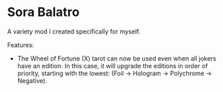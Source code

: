 # Sora Balatro

A variety mod I created specifically for myself.

Features:
 - The Wheel of Fortune (X) tarot can now be used even when all jokers have an edition. In this case, it will upgrade the editions in order of priority, starting with the lowest: (Foil → Hologram → Polychrome → Negative).